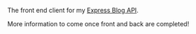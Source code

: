 The front end client for my [Express Blog API]("https://github.com/brenton-j-andrews/blog_api").

More information to come once front and back are completed!